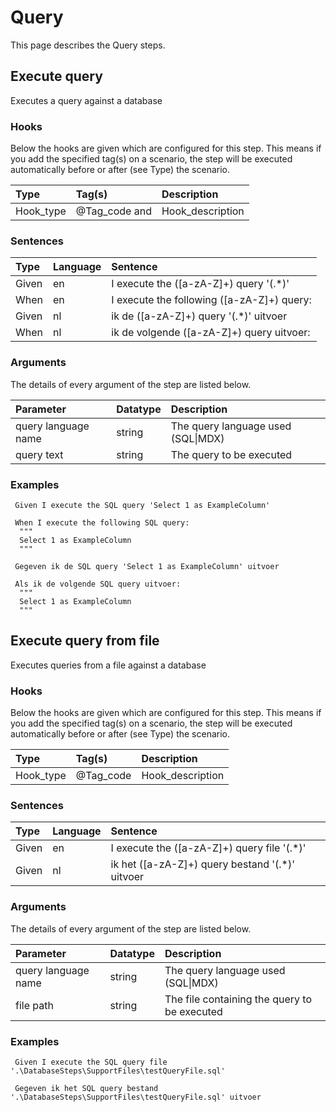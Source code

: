 # Query
This page describes the Query steps.

## Execute query
Executes a query against a database

### Hooks
Below the hooks are given which are configured for this step. This means if you add the specified tag(s) on a scenario, the step will be executed automatically before or after (see Type) the scenario.

| Type          | Tag(s)         | Description      |
|:---           |:---              |:---           |
| Hook_type | @Tag_code and  | Hook_description |

### Sentences
| Type          | Language         | Sentence      |
|:---           |:---              |:---           |
| Given | en | I execute the ([a-zA-Z]+) query '(.*)' |
| When | en | I execute the following ([a-zA-Z]+) query: |
| Given | nl | ik de ([a-zA-Z]+) query '(.*)' uitvoer |
| When | nl | ik de volgende ([a-zA-Z]+) query uitvoer: |


### Arguments
The details of every argument of the step are listed below.

| Parameter    | Datatype          | Description          |
|:---          |:---               |:---                  |
|query language name | string | The query language used (SQL\|MDX) |
|query text | string | The query to be executed |

### Examples


```gherkin
 Given I execute the SQL query 'Select 1 as ExampleColumn'
```


```gherkin
 When I execute the following SQL query:
  """
  Select 1 as ExampleColumn
  """
```


```gherkin
 Gegeven ik de SQL query 'Select 1 as ExampleColumn' uitvoer
```


```gherkin
 Als ik de volgende SQL query uitvoer:
  """
  Select 1 as ExampleColumn
  """
```

## Execute query from file
Executes queries from a file against a database

### Hooks
Below the hooks are given which are configured for this step. This means if you add the specified tag(s) on a scenario, the step will be executed automatically before or after (see Type) the scenario.

| Type          | Tag(s)         | Description      |
|:---           |:---              |:---           |
| Hook_type | @Tag_code | Hook_description |

### Sentences
| Type          | Language         | Sentence      |
|:---           |:---              |:---           |
| Given | en | I execute the ([a-zA-Z]+) query file '(.*)' |
| Given | nl | ik het ([a-zA-Z]+) query bestand '(.*)' uitvoer |


### Arguments
The details of every argument of the step are listed below.

| Parameter    | Datatype          | Description          |
|:---          |:---               |:---                  |
|query language name | string | The query language used (SQL\|MDX) |
|file path | string | The file containing the query to be executed |

### Examples


```gherkin
 Given I execute the SQL query file '.\DatabaseSteps\SupportFiles\testQueryFile.sql'
```


```gherkin
 Gegeven ik het SQL query bestand '.\DatabaseSteps\SupportFiles\testQueryFile.sql' uitvoer
```



